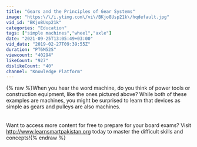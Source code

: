 ```yaml
---
title: "Gears and the Principles of Gear Systems"
image: "https:\/\/i.ytimg.com\/vi\/BKjo8Usp21k\/hqdefault.jpg"
vid_id: "BKjo8Usp21k"
categories: "Education"
tags: ["simple machines","wheel","axle"]
date: "2021-09-25T13:05:49+03:00"
vid_date: "2019-02-27T09:39:55Z"
duration: "PT6M52S"
viewcount: "40294"
likeCount: "927"
dislikeCount: "40"
channel: "Knowledge Platform"
---
```

{% raw %}When you hear the word machine, do you think of power tools or construction equipment, like the ones pictured above? While both of these examples are machines, you might be surprised to learn that devices as simple as gears and pulleys are also machines.<br /><br /><br />Want to access more content for free to prepare for your board exams? Visit <a rel="nofollow" target="blank" href="http://www.learnsmartpakistan.org">http://www.learnsmartpakistan.org</a> today to master the difficult skills and concepts!{% endraw %}

